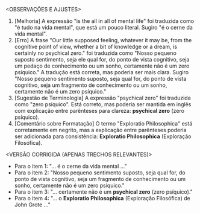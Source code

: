 <OBSERVAÇÕES E AJUSTES>
1. [Melhoria] A expressão "is the all in all of mental life" foi traduzida como "é tudo na vida mental", que está um pouco literal. Sugiro "é o cerne da vida mental".
2. [Erro] A frase "Our little supposed feeling, whatever it may be, from the cognitive point of view, whether a bit of knowledge or a dream, is certainly no psychical zero." foi traduzida como "Nosso pequeno suposto sentimento, seja ele qual for, do ponto de vista cognitivo, seja um pedaço de conhecimento ou um sonho, certamente não é um zero psíquico." A tradução está correta, mas poderia ser mais clara. Sugiro "Nosso pequeno sentimento suposto, seja qual for, do ponto de vista cognitivo, seja um fragmento de conhecimento ou um sonho, certamente não é um zero psíquico."
3. [Sugestão de Terminologia] A expressão "psychical zero" foi traduzida como "zero psíquico". Está correto, mas poderia ser mantida em inglês com explicação entre parênteses para clareza: **psychical zero** (zero psíquico).
4. [Comentário sobre Formatação] O termo "Exploratio Philosophica" está corretamente em negrito, mas a explicação entre parênteses poderia ser adicionada para consistência: **Exploratio Philosophica** (Exploração Filosófica).

<VERSÃO CORRIGIDA (APENAS TRECHOS RELEVANTES)>
- Para o item 1: "... é o cerne da vida mental ..."
- Para o item 2: "Nosso pequeno sentimento suposto, seja qual for, do ponto de vista cognitivo, seja um fragmento de conhecimento ou um sonho, certamente não é um zero psíquico."
- Para o item 3: "... certamente não é um **psychical zero** (zero psíquico)."
- Para o item 4: "... o **Exploratio Philosophica** (Exploração Filosófica) de John Grote ..."